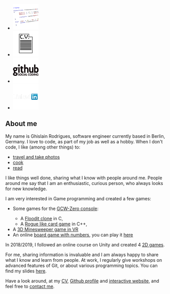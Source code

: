 <ul class="links">
	<li>
		<a class="block button" href="tips.html" title="Different code articles">
			<img src="images/code.png" alt="Different code articles" />
		</a>
	</li>
	<li>
		<a class="block button" href="https://ghislain-rodrigues.fr/CV-Ghislain-Rodrigues.pdf" target="_blank" title="Download CV">
			<img src="images/CV.png" alt="Download CV" />
		</a>
	</li>
	<li>
		<a class="block button" href="https://github.com/padawin" target="_blank" title="Github">
			<img src="images/github.png" alt="Github" />
		</a>
	</li>
	<li>
		<a class="block button" href="https://uk.linkedin.com/pub/ghislain-rodrigues/45/68a/322" target="_blank" title="Linkedin">
			<img src="images/linkedin.png" alt="Linkedin" />
		</a>
	</li>
</ul>

## About me

<p>
My name is Ghislain Rodrigues, software engineer currently based in Berlin, Germany.
I love to code, as part of my job as well as a hobby. When I don't code, I like
(among other things) to:
<ul>
	<li><a target="_blank" href="https://travels.ghislain-rodrigues.fr">travel and take photos</a></li>
	<li><a target="_blank" href="https://recipes.ghislain-rodrigues.fr">cook</a></li>
	<li><a target="_blank" href="https://www.goodreads.com/user/show/29497268-ghislain">read</a></li>
</ul>
</p>

<p>
I like things well done, sharing what I know with people around me. People
around me say that I am an enthusiastic, curious person, who always looks for
new knowledge.
</p>

<p>
I am very interested in Game programming and created a few games:
<ul>
	<li>Some games for the <a target="_blank" href="http://www.gcw-zero.com/">GCW-Zero console</a>:</li>
	<ul>
		<li>A <a target="_blank" href="https://github.com/padawin/floodit-clone">Floodit clone</a> in C,</li>
		<li>A <a target="_blank" href="https://github.com/padawin/RogueCard">Rogue like card game</a> in C++,</li>
	</ul>
	<li>A <a target="_blank" href="https://github.com/padawin/MineSweeper-VR">3D Minesweeper game in VR</a></li>
	<li>An online <a target="_blank" href="https://github.com/padawin/three2fifteen">board game with numbers</a>, you can play it <a target="_blank" href="https://three2fifteen.ghislain-rodrigues.fr/">here</a></li>
</ul>
</p>

<p>
In 2018/2019, I followed an online course on Unity and created 4 <a href="./unity.html">2D games</a>.
</p>

<p>
For me, sharing information is invaluable and I am always happy to share what
I know and learn from people. At work, I regularly give workshops on advanced
features of Git, or about various programming topics. You can find my slides
<a target="_blank" href="http://slides.com/ghislainrodrigues-1">here</a>.
</p>

<p>
Have a look around, at my
<a href="https://ghislain-rodrigues.fr/CV-Ghislain-Rodrigues.pdf" target="_blank">CV</a>,
<a href="https://github.com/padawin" target="_blank">Github profile</a>
and
<a href="https://ghislain-rodrigues.fr/interactive" target="_blank">interactive
website</a>, and feel free to <a target="_blank" href="https://de.linkedin.com/in/ghislain-rodrigues-32268a45">contact me</a>.
<p>
